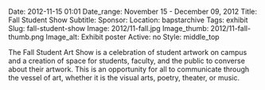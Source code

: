 Date: 2012-11-15 01:01 
Date_range: November 15 - December 09, 2012 
Title: Fall Student Show 
Subtitle:
Sponsor:
Location: bapstarchive
Tags: exhibit
Slug: fall-student-show
Image: 2012/11-fall.jpg
Image_thumb: 2012/11-fall-thumb.png
Image_alt: Exhibit poster
Active: no
Style: middle_top

The Fall Student Art Show is a celebration of student artwork on campus and a creation of space for students, faculty, and the public to converse about their artwork.  This is an opportunity for all to communicate through the vessel of art, whether it is the visual arts, poetry, theater, or music.